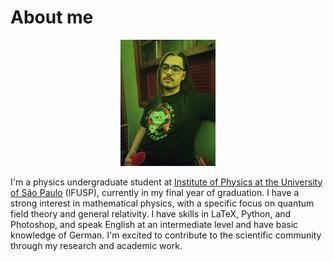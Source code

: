 # About me
<div align="center">
  <img src="/Eu.jpeg" alt="My profile pic" style="width: 30%;">
</div>

I'm a physics undergraduate student at [Institute of Physics at the University of São Paulo](http://portal.if.usp.br/ifusp/) (IFUSP), currently in my final year of graduation. I have a strong interest in mathematical physics, with a specific focus on quantum field theory and general relativity. I have skills in LaTeX, Python, and Photoshop, and speak English at an intermediate level and have basic knowledge of German. I'm excited to contribute to the scientific community through my research and academic work.
